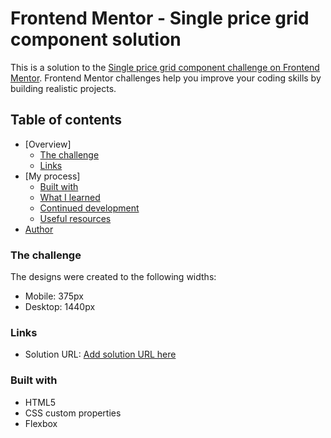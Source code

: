 # Frontend Mentor - Single price grid component solution

This is a solution to the [Single price grid component challenge on Frontend Mentor](https://www.frontendmentor.io/challenges/single-price-grid-component-5ce41129d0ff452fec5abbbc). Frontend Mentor challenges help you improve your coding skills by building realistic projects. 

## Table of contents

- [Overview]
  - [The challenge](#the-challenge)
  - [Links](#links)
- [My process]
  - [Built with](#built-with)
  - [What I learned](#what-i-learned)
  - [Continued development](#continued-development)
  - [Useful resources](#useful-resources)
- [Author](#author)


### The challenge
The designs were created to the following widths:

  - Mobile: 375px
  - Desktop: 1440px



### Links

- Solution URL: [Add solution URL here](https://dquindara8.github.io/SinglePriceGrid/)



### Built with

- HTML5
- CSS custom properties
- Flexbox
- [Styled Components](https://fonts.googleapis.com) - For text


### What I learned

I have learnt how to make a more responsive web page and view by using @media rule.

```@media only screen and (min-width: 320px) and (max-width: 375px) {
  .flex-container {
    
  }
```

### Continued development

I want to continue improvement on making webpages responsive to various screens and getting the margins and paddings complete.

### Useful resources

- [Resource 1](https://www.w3schools.com/cssref/css3_pr_mediaquery.asp) - This helped me in learning to make web pages responsive to different screen widths. I will use it going forward.

## Author

- Frontend Mentor - [@dquindara8](https://www.frontendmentor.io/profile/dquindara8)
- Twitter - [@QuindaraC](https://twitter.com/QuindaraC)

